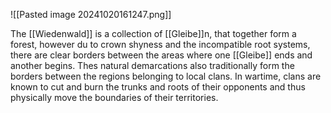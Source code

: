![[Pasted image 20241020161247.png]]

The [[Wiedenwald]] is a collection of [[Gleibe]]n, that together form a forest, however du to crown shyness and the incompatible root systems, there are clear borders between the areas where one [[Gleibe]] ends and another begins. Thes natural demarcations also traditionally form the borders between the regions belonging to local clans. In wartime, clans are known to cut and burn the trunks and roots of their opponents and thus physically move the boundaries of their territories.